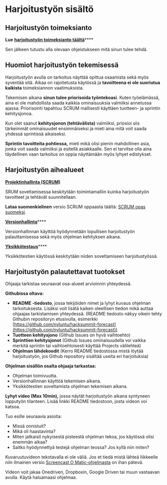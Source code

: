 # Harjoitustyön sisältö

## Harjoitustyön toimeksianto

**Lue** [**harjoitustyön toimeksianto täältä**](harjoitustyoe-matkalasku.md)****

Sen jälkeen tutustu alla olevaan ohjeistukseen mitä sinun tulee tehdä.

## Huomiot harjoitustyön tekemisessä

Harjoitustyön avulla on tarkoitus näyttää opittua osaamista sekä myös syventää sitä. Aikaa on rajoitetusta käytössä ja **tavoitteena ei ole suoriutua kaikista** toimeksiannon vaatimuksista.

Tekemisen aikana **sinun tulee priorisoida työntekoasi**. Kuten työelämässä, aina ei ole mahdollista saada kaikkia ominaisuuksia valmiiksi annetussa ajassa. Priorisointi tapahtuu SCRUM mallisesti käyttäen tuotteen- ja sprintin kehitysjonoa.

Kun olet saanut **kehitysjonon (tehtävälista)** valmiiksi, priosioi siis tärkeimmät ominaisuudet ensimmäiseksi ja mieti aina mitä voit saada yhdessä sprintissä aikaiseksi.

**Sprintin tavoitteita pohtiessa,** mieti mikä olisi pienin mahdollinen asia, jonka voit saada valmiiksi ja esitellä asiakkaalle. Sen ei tarvitse olla aina täydellinen vaan tarkoitus on oppia näyttämään myös lyhyet edistykset.

## Harjoitustyön aihealueet&#x20;

****[**Projektinhallinta (SCRUM)**](https://www.scrumguides.org/scrum-guide.html)****

SRUM soveltamisessa keskitytään toimintamalliin kuinka harjoitustyön tavoitteet ja tehtävät suunnitellaan.

**Lataa suomenkielinen** versio SCRUM oppaasta täältä: [SCRUM opas suomeksi](https://www.scrumguides.org/docs/scrumguide/v2017/2017-Scrum-Guide-Finnish.pdf).

[**Versionhallinta**](../versionhallinta/opas-gitin-perusteisiin.md)****

Versionhallinnan käyttöä hyödynnetään lopullisen harjoitustyön palauttamisessa sekä myös ohjelman kehityksen aikana.

[**Yksikkötestaus**](../yksikkoetestaus/ohjelmistotestauksen-periaateet.md)****

Yksikkötestien käytössä keskitytään niiden soveltamiseen harjoitustyössä.

## Harjoitustyön palautettavat tuotokset

Ohjaaja tarkistaa seuraavat osa-alueet arvioinnin yhteydessä.

**Githubissa oltava:**

* **README -tiedosto**, jossa tekijöiden nimet ja lyhyt kuvaus ohjelman tarkoituksesta. Lisäksi voit lisätä kaiken oleellisen tiedon mikä auttaa ohjaajaa tarkistamisen yhteydessä. (README tiedosto näkyy oikein tehty Githubin repositoryn etusivulla, esimerkki [https://github.com/nyluntu/hacksummit-forecast](https://github.com/nyluntu/hacksummit-forecast))
* **Tuotteen kehitysjono** (Github Issues on hyvä vaihtoehto)
* **Sprinttien kehitysjonot** (Github Issues ominaisuudella voi vaikka merkitä sprintin tai vaihtoehtoisesti käyttää Projects välilehteä)
* **Ohjelman lähdekoodit** (Kerro README tiedostossa mistä löytää harjoitustyön, jos Github repository sisältää useita eri harjoituksia)

**Ohjelman sisällön osalta ohjaaja tarkastaa:**&#x20;

* Ohjelman toimivuutta.
* Versionhallinnan käyttöä tekemisen aikana.
* Yksikkötestien soveltamista ohjelman tekemisen aikana.

**Lyhyt video (Max 10min),** jossa näytät harjoitustyön aikana syntyneen lopputyön tilanteen. Lisää linkki README tiedostoon, josta videon voi katsoa.

Tuo esille seuraavia asioita:

* Missä onnistuit?
* Mikä oli haastavinta?
* Miten jatkaisit nykyisestä pisteestä ohjelman tekoa, jos käytössä olisi enemmän aikaa?
* Saitko hyödynnettyä testejä ohjelman teossa? Jos kyllä niin miten?

Kuvaruutuvideon tekotavalla ei ole väliä. Jos et tiedä mistä lähteä liikkeelle niin ilmainen versio [Screencast O Matic-ohjelmasta](https://screencast-o-matic.com) on ihan pätevä.

Videon voit jakaa Onedriven, Dropboxin, Google Driven tai muun vastaavan avulla. Käytä haluamaasi ohjelmaa.

##

